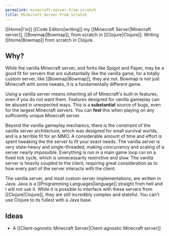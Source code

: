 ```yaml
---
permalink: minecraft-server-from-scratch
title: Minecraft Server From Scratch
---
```


[[Home|I'm]] [[Code Editors|writing]] my [[Minecraft Server|Minecraft server]], [[Bowmap|Bowmap]], from scratch in [[Clojure|Clojure]].
Writing [[Home|Bowmap]] from scratch in Clojure.

## Why?

While the vanilla Minecraft server, and forks like Spigot and Paper, may be a good fit for servers that are substantially like the vanilla game, for a totally custom server, like [[Bowmap|Bowmap]], they are not. Bowmap is not just Minecraft with some tweaks, it is a fundamentally different game.

Using a vanilla server means inheriting all of Minecraft's built-in features, even if you do not want them. Features designed for vanilla gameplay can be abused in unexpected ways. This is a **substantial** source of bugs, even for the largest Minecraft servers. You can **feel** this when playing on any sufficiently unique Minecraft server.

Beyond the vanilla gameplay mechanics, there is the constraint of the vanilla server architecture, which was designed for small survival worlds, and is a terrible fit for an MMO. A considerable amount of time and effort is spent tweaking the the server to fit your exact needs. The vanilla server is very state-heavy and single-threaded, making concurrency and scaling of a server nearly impossible. Everything is run in a main game loop run on a fixed tick cycle, which is unnecessarily restrictive and slow. The vanilla server is heavily coupled to the client, requiring great consideration as to how every part of the server interacts with the client.

The vanilla server, and most custom server implementations, are written in Java. Java is a [[Programming Languages|language]] straight from hell and I will not use it. While it is possible to interface with these servers from [[Clojure|Clojure]], they are still incredibly complex and stateful. You can't use Clojure to its fullest with a Java base.


## Ideas

- A [[Client-agnostic Minecraft Server|Client-agnostic Minecraft server]]
